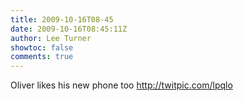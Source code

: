 ```yaml
---
title: 2009-10-16T08-45
date: 2009-10-16T08:45:11Z
author: Lee Turner
showtoc: false
comments: true
---
```


Oliver likes his new phone too http://twitpic.com/lpqlo

